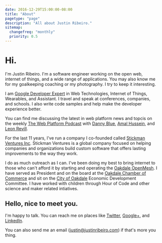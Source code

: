 ```yaml
---
date: 2016-12-29T15:00:00-08:00
title: "About"
pagetype: "page"
description: "All about Justin Ribeiro."
sitemap:
  changefreq: "monthly"
  priority: 0.5
---
```


# Hi.

I'm Justin Ribeiro. I'm a software engineer working on the open web, internet of things, and a wide range of applications. You may also know me for my goalkeeping coaching or my photography. I try to keep it interesting.

I am [Google Developer Expert](https://developers.google.com/experts/people/justin-ribeiro) in Web Technologies, Internet of Things, Wearables, and Assistant. I travel and speak at conferences, companies, and schools. I also write code samples and help make the developer experience better.

You can find me discussing the latest in web platform news and topcis on the weekly [The Web Platform Podcast](https://thewebplatformpodcast.com/) with [Danny Blue](https://www.twitter.com/dee_bloo), [Amal Hussein](https://twitter.com/nomadtechie), and [Leon Revill](https://twitter.com/revillweb).

For the last 11 years, I've run a company I co-founded called [Stickman Ventures Inc](https://www.stickmanventures.com). Stickman Ventures is a global company focused on helping companies and organizations build custom software that offers lasting improvements to the way they work.

I do as much outreach as I can. I've been doing my best to bring internet to those who can't afford it by starting and operating the [Oakdale OpenMesh](https://www.oakdaleopenmesh.org). I have served as President and on the board at the [Oakdale Chamber of Commerce](https://www.oakdalechamber.com) and sit on the [City of Oakdale](http://www.oakdalegov.com/) Economic Development Committee. I have worked with children through Hour of Code and other science and maker related intiatives.

## Hello, nice to meet you.

I'm happy to talk. You can reach me on places like [Twitter](https://twitter.com/justinribeiro), [Google+](https://plus.google.com/+JustinRibeiro), and [LinkedIn](https://www.linkedin.com/in/justinribeiro).

You can also send me an email (justin@justinribeiro.com) if that's more you thing.

